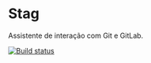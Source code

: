 # Stag
Assistente de interação com Git e GitLab.

[![Build status](https://ci.appveyor.com/api/projects/status/github/ericcastoldi/stag?svg=true)](https://ci.appveyor.com/project/ericcastoldi/stag)
